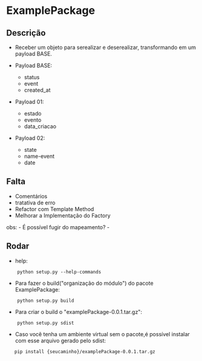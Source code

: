 # ExamplePackage

## Descrição
- Receber um objeto para serealizar e deserealizar, transformando em um payload BASE.
- Payload BASE:
    - status
    - event
    - created_at

- Payload 01:
    - estado
    - evento
    - data_criacao

- Payload 02:
    - state
    - name-event
    - date

## Falta
- Comentários
- tratativa de erro
- Refactor com Template Method
- Melhorar a Implementação do Factory

obs:
    - É possível fugir do mapeamento?
    - 
## Rodar
- help:
```
    python setup.py --help-commands
```
- Para fazer o build("organização do módulo") do pacote  ExamplePackage:
```
    python setup.py build
```
- Para criar o build o "examplePackage-0.0.1.tar.gz":
```
    python setup.py sdist
```
- Caso você tenha um ambiente virtual sem o pacote,é possível instalar com esse arquivo gerado pelo sdist:
```
   pip install {seucaminho}/examplePackage-0.0.1.tar.gz
```

